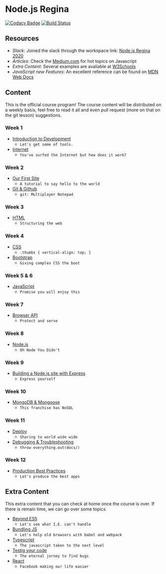 # Node.js Regina

[![Codacy Badge](https://api.codacy.com/project/badge/Grade/23cee56a481d4955a8c36be59c7b3728)](https://app.codacy.com/manual/paulo85br/node_comit?utm_source=github.com&utm_medium=referral&utm_content=prma85/node_comit&utm_campaign=Badge_Grade_Dashboard)
[![Build Status](https://dev.azure.com/prma85/Personal/_apis/build/status/ComIT%20course%20-%20Node?branchName=master)](https://dev.azure.com/prma85/Personal/_build/latest?definitionId=1&branchName=master)

## Resources

- _Slack_: Joined the slack through the workspace link: [Node.js Regina 2020](https://noderegjan23.slack.com)
- _Articles_: Check the [Medium.com](https://medium.com/topic/javascript) for hot topics on Javascript
- _Extra Content_: Several examples are avaliable at [W3Schools](http://www.w3schools.com/)
- _JavaScript new Features_: An excellent reference can be found on [MDN Web Docs](https://developer.mozilla.org/en-US/docs/Web/JavaScript/Guide/Introduction)

## Content

This is the official course program! The course content will be distributed on a weekly basis, feel free to read it all and even pull request (more on that on the git lesson) suggestions.

### Week 1

- [Introduction to Development](docs/01-intro.md)
  - `Let's get some of tools.`
- [Internet](docs/02-internet.md)
  - `You've surfed the Internet but how does it work?`

### Week 2

- [Our First Site](docs/03-first-site.md)
  - `A tutorial to say hello to the world`
- [Git & Github](docs/04-git.md)
  - `git: Multiplayer Notepad`

### Week 3

- [HTML](docs/05-html.md)
  - `Structuring the web`

### Week 4

- [CSS](docs/06-css.md)
  - `.thumbs { vertical-align: top; }`
- [Bootstrap](docs/07-bootstrap.md)
  - `Giving complex CSS the boot`

### Week 5 & 6

- [JavaScript](docs/08-javascript.md)
  - `Promise you will enjoy this`

### Week 7

- [Browser API](docs/09-browserapi.md)
  - `Protect and serve`

### Week 8

- [Node.js](docs/10-nodejs.md)
  - `Oh Node You Didn't`

### Week 9

- [Building a Node.js site with Express](docs/11-express.md)
  - `Express yourself`

### Week 10

- [MongoDB & Mongoose](docs/12-mongodb.md)
  - `This franchise has NoSQL`

### Week 11

- [Deploy](docs/13-deploy.md)
  - `Sharing to world wide wide`
- [Debugging & Troubleshooting](docs/14-debug.md)
  - `throw everything.out(docs/)`

### Week 12

- [Production Best Practices](docs/15-practices.md)
  - `Let's produce the best apps`

## Extra Content

This extra content that you can check at home once the course is over. If there is remain time, we can go over some topics

- [Beyond ES5](docs/extra/es6.md)
  - `Let's see what I.E. can't handle`
- [Bundling JS](docs/extra/bundle.md)
  - `Let's help old browsers with babel and webpack`
- [Typescript](docs/extra/typescript.md)
  - `The javascript taken to the next level`
- [Testig your code](docs/extra/testing.md)
  - `The eternal jorney to find bugs`
- [React](docs/extra/react.md)
  - `Facebook making our life easier`
